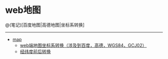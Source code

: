 # web地图

@(笔记)[百度地图|高德地图|坐标系转换]

-------------------

- [map](https://github.com/lhywell/book/blob/master/map/README.md)
	- [web端地图坐标系转换（涉及到百度，高德，WGS84，GCJ02）](https://github.com/lhywell/book/blob/master/map/1.0README.md)
	- [经纬度前后转换](https://github.com/lhywell/book/blob/master/map/1.1README.md)




